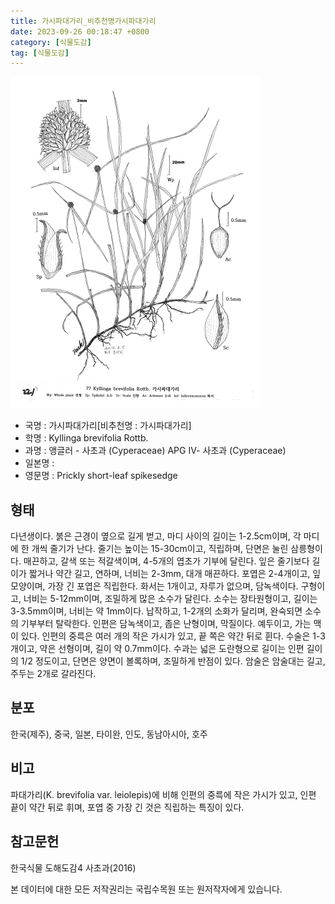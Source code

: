 ```yaml
---
title: 가시파대가리_비추천명가시파대가리
date: 2023-09-26 00:18:47 +0800
category: [식물도감]
tag: [식물도감]
---
```




![가시파대가리[비추천명 : 가시파대가리]](/assets/img/fileUpload/plants/basic/illustration/9847_illustration_th2.jpg)
- 국명 : 가시파대가리[비추천명 : 가시파대가리]
- 학명 : Kyllinga brevifolia Rottb.
- 과명 : 앵글러 - 사초과 (Cyperaceae) APG Ⅳ- 사초과 (Cyperaceae)
- 일본명 : 
- 영문명 : Prickly short-leaf spikesedge


## 형태
다년생이다. 붉은 근경이 옆으로 길게 벋고, 마디 사이의 길이는 1-2.5cm이며, 각 마디에 한 개씩 줄기가 난다. 줄기는 높이는 15-30cm이고, 직립하며, 단면은 눌린 삼릉형이다. 매끈하고, 갈색 또는 적갈색이며, 4-5개의 엽초가 기부에 달린다. 잎은 줄기보다 길이가 짧거나 약간 길고, 연하며, 너비는 2-3mm, 대개 매끈하다. 포엽은 2-4개이고, 잎모양이며, 가장 긴 포엽은 직립한다. 화서는 1개이고, 자루가 없으며, 담녹색이다. 구형이고, 너비는 5-12mm이며, 조밀하게 많은 소수가 달린다. 소수는 장타원형이고, 길이는 3-3.5mm이며, 너비는 약 1mm이다. 납작하고, 1-2개의 소화가 달리며, 완숙되면 소수의 기부부터 탈락한다. 인편은 담녹색이고, 좁은 난형이며, 막질이다. 예두이고, 가는 맥이 있다. 인편의 중륵은 여러 개의 작은 가시가 있고, 끝 쪽은 약간 뒤로 휜다. 수술은 1-3개이고, 약은 선형이며, 길이 약 0.7mm이다. 수과는 넓은 도란형으로 길이는 인편 길이의 1/2 정도이고, 단면은 양면이 볼록하며, 조밀하게 반점이 있다. 암술은 암술대는 길고, 주두는 2개로 갈라진다.
## 분포
한국(제주), 중국, 일본, 타이완, 인도, 동남아시아, 호주
## 비고
파대가리(K. brevifolia var. leiolepis)에 비해 인편의 중륵에 작은 가시가 있고, 인편 끝이 약간 뒤로 휘며, 포엽 중 가장 긴 것은 직립하는 특징이 있다.
## 참고문헌
한국식물 도해도감4 사초과(2016)






본 데이터에 대한 모든 저작권리는 국립수목원 또는 원저작자에게 있습니다.
